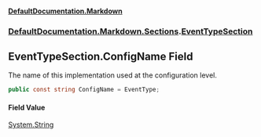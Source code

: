 #### [DefaultDocumentation.Markdown](index.md 'index')
### [DefaultDocumentation.Markdown.Sections](index.md#DefaultDocumentation.Markdown.Sections 'DefaultDocumentation.Markdown.Sections').[EventTypeSection](EventTypeSection.md 'DefaultDocumentation.Markdown.Sections.EventTypeSection')

## EventTypeSection.ConfigName Field

The name of this implementation used at the configuration level.

```csharp
public const string ConfigName = EventType;
```

#### Field Value
[System.String](https://docs.microsoft.com/en-us/dotnet/api/System.String 'System.String')